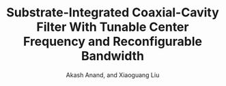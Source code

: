 ---
type: conference
title: Substrate-Integrated Coaxial-Cavity Filter With Tunable Center Frequency and Reconfigurable Bandwidth
author: Akash Anand, and Xiaoguang Liu
journal:
volume:
number:
year: 2014
month: Jun.
doi: 10.1109/WAMICON.2014.6857772
pages:
publisher:
booktitle: IEEE Wireless and Microwave Technology Conference (WAMICON)
note: Best Student Paper
sort_key: 2014
---